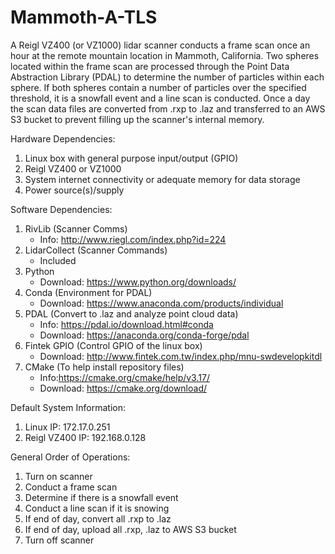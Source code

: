 # Mammoth-A-TLS
  A Reigl VZ400 (or VZ1000) lidar scanner conducts a frame scan once an hour at the remote mountain location in Mammoth, California.  Two spheres located within the frame scan are processed through the Point Data Abstraction Library (PDAL) to determine the number of particles within each sphere.  If both spheres contain a number of particles over the specified threshold, it is a snowfall event and a line scan is conducted.  Once a day the scan data files are converted from .rxp to .laz and transferred to an AWS S3 bucket to prevent filling up the scanner's internal memory.

 Hardware Dependencies:
 1. Linux box with general purpose input/output (GPIO)
 2. Reigl VZ400 or VZ1000
 3. System internet connectivity or adequate memory for data storage
 4. Power source(s)/supply

 Software Dependencies:
 1. RivLib (Scanner Comms)
    - Info: http://www.riegl.com/index.php?id=224
 2. LidarCollect (Scanner Commands)
    - Included
 3. Python
    - Download: https://www.python.org/downloads/
 4. Conda (Environment for PDAL)
    - Download: https://www.anaconda.com/products/individual
 5. PDAL (Convert to .laz and analyze point cloud data)
    - Info: https://pdal.io/download.html#conda
    - Download: https://anaconda.org/conda-forge/pdal
 6. Fintek GPIO (Control GPIO of the linux box)
    - Download: http://www.fintek.com.tw/index.php/mnu-swdevelopkitdl
 7. CMake (To help install repository files)
    - Info:https://cmake.org/cmake/help/v3.17/
    - Download: https://cmake.org/download/

 Default System Information:
 1. Linux IP: 172.17.0.251
 2. Reigl VZ400 IP: 192.168.0.128

 General Order of Operations:
 1. Turn on scanner
 2. Conduct a frame scan
 3. Determine if there is a snowfall event
 4. Conduct a line scan if it is snowing
 5. If end of day, convert all .rxp to .laz
 6. If end of day, upload all .rxp, .laz to AWS S3 bucket
 7. Turn off scanner
